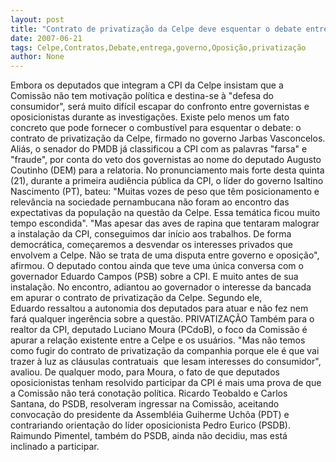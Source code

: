```yaml
---
layout: post
title: "Contrato de privatização da Celpe deve esquentar o debate entre governo e oposição durante a CPI "
date: 2007-06-21
tags: Celpe,Contratos,Debate,entrega,governo,Oposição,privatização
author: None
---
```

Embora os deputados que integram a CPI da Celpe insistam que a Comiss&atilde;o n&atilde;o tem motiva&ccedil;&atilde;o pol&iacute;tica e destina-se &agrave; &quot;defesa do consumidor&quot;, ser&aacute; muito dif&iacute;cil escapar do confronto entre governistas e oposicionistas durante as investiga&ccedil;&otilde;es. 
Existe pelo menos um fato concreto que pode&nbsp;fornecer o combust&iacute;vel para esquentar o debate: o contrato de privatiza&ccedil;&atilde;o da Celpe, firmado no governo Jarbas Vasconcelos.
Ali&aacute;s, o senador do PMDB&nbsp;j&aacute; classificou a CPI com as palavras &quot;farsa&quot; e &quot;fraude&quot;, por conta do veto dos governistas ao nome do deputado&nbsp;Augusto Coutinho (DEM) para a relatoria.
No pronunciamento mais forte desta quinta (21), durante a primeira audi&ecirc;ncia p&uacute;blica da CPI, o l&iacute;der do governo Isaltino Nascimento (PT), bateu: &quot;Muitas vozes de peso que t&ecirc;m posicionamento e relev&acirc;ncia na sociedade pernambucana n&atilde;o foram ao encontro das expectativas da popula&ccedil;&atilde;o na quest&atilde;o da Celpe. Essa tem&aacute;tica ficou muito tempo escondida&quot;.
&quot;Mas apesar das aves de rapina que tentaram malograr a instala&ccedil;&atilde;o da CPI, conseguimos dar in&iacute;cio aos trabalhos. De forma democr&aacute;tica, come&ccedil;aremos a desvendar os interesses privados que envolvem a Celpe. N&atilde;o se trata de uma disputa entre governo e oposi&ccedil;&atilde;o&quot;, afirmou.
O deputado&nbsp;contou ainda&nbsp;que teve uma &uacute;nica conversa com o governador Eduardo Campos (PSB) sobre a CPI. E muito antes de sua instala&ccedil;&atilde;o. 
No encontro, adiantou ao governador o interesse da bancada em apurar o contrato de privatiza&ccedil;&atilde;o da Celpe. Segundo ele, Eduardo&nbsp;ressaltou a autonomia dos deputados para atuar e n&atilde;o fez nem far&aacute; qualquer inger&ecirc;ncia sobre a quest&atilde;o.
PRIVATIZA&Ccedil;&Atilde;O
Tamb&eacute;m para o realtor da CPI, deputado Luciano Moura (PCdoB), o foco da Comiss&atilde;o &eacute; apurar a rela&ccedil;&atilde;o existente entre a Celpe e os usu&aacute;rios.
&quot;Mas n&atilde;o temos como fugir do contrato de privatiza&ccedil;&atilde;o da companhia porque ele &eacute; que vai trazer &agrave; luz as cl&aacute;usulas contratuais&nbsp; que lesam interesses do consumidor&quot;, avaliou. 
De qualquer modo, para Moura, o fato de que deputados oposicionistas tenham resolvido participar da CPI &eacute; mais uma prova de que a Comiss&atilde;o n&atilde;o ter&aacute; conota&ccedil;&atilde;o pol&iacute;tica.
Ricardo Teobaldo e Carlos Santana, do PSDB, resolveram ingressar na Comiss&atilde;o, aceitando convoca&ccedil;&atilde;o do presidente da Assembl&eacute;ia Guiherme Uch&ocirc;a (PDT) e contrariando orienta&ccedil;&atilde;o do l&iacute;der oposicionista Pedro Eurico (PSDB). Raimundo Pimentel, tamb&eacute;m do PSDB, ainda n&atilde;o decidiu, mas est&aacute; inclinado a participar. 